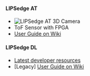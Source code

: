 #### LIPSedge AT ####
- ![LIPSedge AT 3D Camera](https://static.wixstatic.com/media/480a0e_5e929e1f602942f18e820965237e8da8~mv2.png/v1/fill/w_213,h_102,al_c,q_85,usm_0.66_1.00_0.01/%E6%88%AA%E5%9C%96%202021-04-23%20%E4%B8%8B%E5%8D%886_15_16.webp)
- ToF Sensor with FPGA
- [User Guide on Wiki](https://github.com/lips-hci/openni_linux/wiki/LIPSedge-AT)

#### LIPSedge DL ####
- [Latest developer resources](https://lips-hci.gitbook.io/lips-developer-documentation)
- [Legacy] [User Guide on Wiki](https://github.com/lips-hci/openni_linux/wiki#lipsedge-dl-user-guide)
